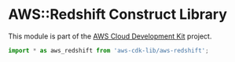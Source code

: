 # AWS::Redshift Construct Library


This module is part of the [AWS Cloud Development Kit](https://github.com/aws/aws-cdk) project.

```ts nofixture
import * as aws_redshift from 'aws-cdk-lib/aws-redshift';
```
